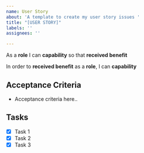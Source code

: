 ```yaml
---
name: User Story
about: 'A template to create my user story issues '
title: "[USER STORY]"
labels: ''
assignees: ''

---
```


As a **role** I can **capability** so that **received benefit**

In order to **received benefit** as a **role**, I can **capability**

## Acceptance Criteria

- Acceptance criteria here..

## Tasks

- [x] Task 1 
- [x] Task 2
- [x] Task 3
